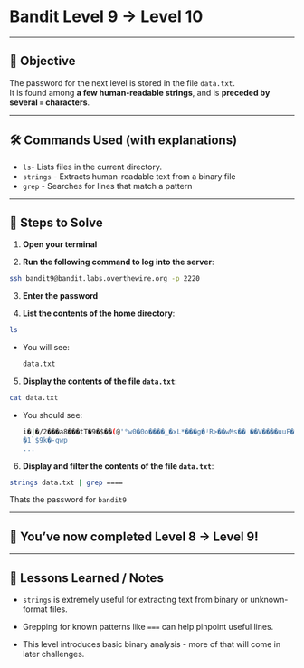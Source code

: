 # Bandit Level 9 → Level 10

---

## 🎯 Objective

The password for the next level is stored in the file `data.txt`.  
It is found among **a few human-readable strings**, and is **preceded by several `=` characters**.



---


## 🛠️ Commands Used (with explanations)

- `ls`- Lists files in the current directory.
- `strings` - Extracts human-readable text from a binary file
- `grep` - Searches for lines that match a pattern




---

## 🚀 Steps to Solve
1. **Open your terminal**

2. **Run the following command to log into the server**:

```bash
ssh bandit9@bandit.labs.overthewire.org -p 2220
```

3. **Enter the password**

4. **List the contents of the home directory**:
```bash
ls
```
  - You will see:
    ```bash
    data.txt
    ```


5. **Display the contents of the file `data.txt`**:
```bash
cat data.txt
```
- You should see:
  ```bash
  i�|�/2���a8���tT�9�$��(@'°w0�0o����_�xL*���g�ʲR>��wMs�� ��V����uuF�I�-S����A����"|����;&s��d��Df,����a���%�xe-��
  �1`$9k�-gwp
  ...
  ```

6. **Display and filter the contents of the file `data.txt`**:
```bash
strings data.txt | grep ====
```


Thats the password for `bandit9`

---

## 🎉 You’ve now completed Level 8 → Level 9!


---

## 🧠 Lessons Learned / Notes
- `strings` is extremely useful for extracting text from binary or unknown-format files.

- Grepping for known patterns like `===` can help pinpoint useful lines.

- This level introduces basic binary analysis - more of that will come in later challenges.
